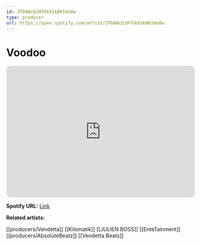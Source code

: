 ```yaml
---
id: 3TDANcQJHTGkXSkBKImn8w
type: producer
url: https://open.spotify.com/artist/3TDANcQJHTGkXSkBKImn8w
---
```

# Voodoo

<iframe style="border-radius:12px" src="https://open.spotify.com/embed/artist/3TDANcQJHTGkXSkBKImn8w" width="100%" height="352" frameBorder="0" allowfullscreen="" allow="autoplay; clipboard-write; encrypted-media; fullscreen; picture-in-picture" loading="lazy"></iframe>

**Spotify URL:** [Link](https://open.spotify.com/artist/3TDANcQJHTGkXSkBKImn8w)

**Related artists:**

[[producers/Vendetta]]
[[Kilomatik]]
[[JULIEN BOSS]]
[[EnteTainment]]
[[producers/AbsoluteBeatz]]
[[Vendetta Beats]]
